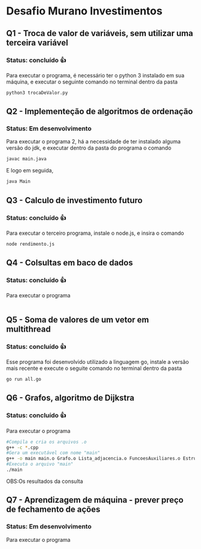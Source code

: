 # Desafio Murano Investimentos

## Q1 - Troca de valor de variáveis, sem utilizar uma terceira variável
### Status: concluído :thumbsup:
Para executar o programa, é necessário ter o python 3 instalado em sua máquina, e executar o seguinte comando no terminal dentro da pasta
```bash
python3 trocaDeValor.py
```

## Q2 - Implementeção de algoritmos de ordenação
### Status: Em desenvolvimento
Para executar o programa 2, há a necessidade de ter instalado alguma versão do jdk, e executar dentro da pasta do programa o comando
```bash
javac main.java
```
E logo em seguida,
```bash
java Main
```

## Q3 - Calculo de investimento futuro
### Status: concluído :thumbsup:
Para executar o terceiro programa, instale o node.js, e insira o comando
```bash
node rendimento.js
```

## Q4 - Colsultas em baco de dados
### Status: concluído :thumbsup:
Para executar o programa
```bash

```

## Q5 - Soma de valores de um vetor em multithread
### Status: concluído :thumbsup:
Esse programa foi desenvolvido utilizado a linguagem go, instale a versão mais recente e execute o seguite comando no terminal dentro da pasta
```bash
go run all.go
```

## Q6 - Grafos, algoritmo de Dijkstra
### Status: concluído :thumbsup:
Para executar o programa
```bash
#Compila e cria os arquivos .o
g++ -c *.cpp
#Gera um executável com nome "main"
g++ -o main main.o Grafo.o Lista_adjacencia.o FuncoesAuxiliares.o Estrutura_de_dados.o
#Executa o arquivo "main"
./main
```
OBS:Os resultados da consulta

## Q7 - Aprendizagem de máquina - prever preço de fechamento de ações
### Status: Em desenvolvimento
Para executar o programa
```bash

```
